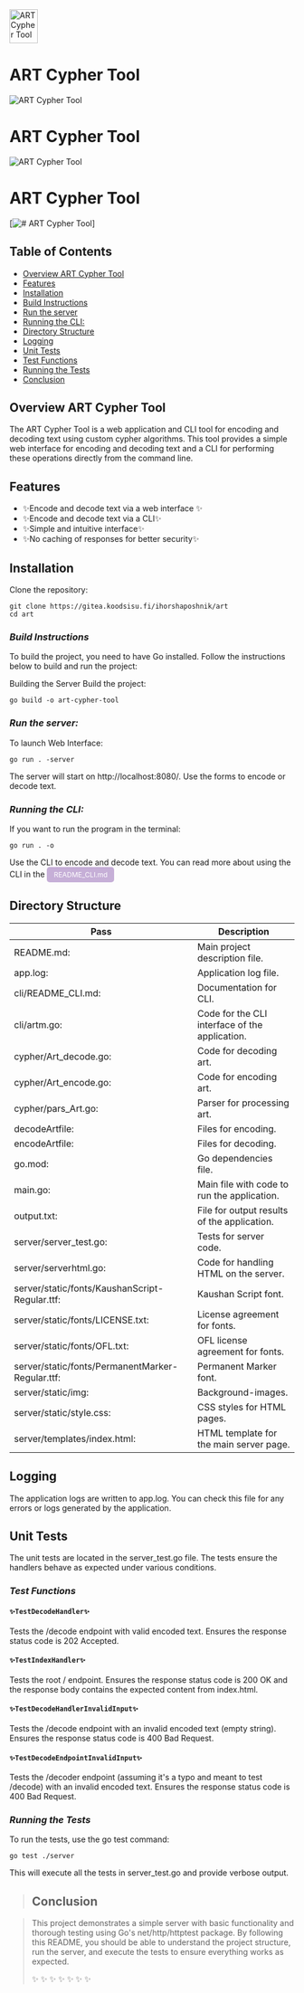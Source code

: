 <img src="https://fex.net/ru/s/cezkzn3" alt="ART Cypher Tool" width="50" height="60">



# ART Cypher Tool

![ART Cypher Tool](https://fex.net/ru/s/cezkzn3)



# ART Cypher Tool

![ART Cypher Tool](https://fex.net/ru/s/cezkzn3)


# ART Cypher Tool


[![# ART Cypher Tool](https://fex.net/ru/s/cezkzn3)]

## Table of Contents

- [Overview ART Cypher Tool](#overview_art_cypher_tool)
- [Features](#features)
- [Installation](#installation)
- [Build Instructions](#build_instructions)
- [Run the server](#run_the_server)
- [Running the CLI:](#running_the_cli:)
- [Directory Structure](#Directory_Structure)
- [Logging](#Logging)
- [Unit Tests](#Unit_Tests)
- [Test Functions](#Test_Functions)
- [Running the Tests](#Running_the_Tests)
- [Conclusion](#Conclusion)


## Overview ART Cypher Tool
The ART Cypher Tool is a web application and CLI tool for encoding and decoding text using custom cypher algorithms. This tool provides a simple web interface for encoding and decoding text and a CLI for performing these operations directly from the command line.

## Features
- ✨Encode and decode text via a web interface ✨
- ✨Encode and decode text via a CLI✨
- ✨Simple and intuitive interface✨
- ✨No caching of responses for better security✨

## Installation
Clone the repository:
```
git clone https://gitea.koodsisu.fi/ihorshaposhnik/art
cd art
```
### _Build Instructions_
To build the project, you need to have Go installed. Follow the instructions below to build and run the project:

Building the Server
Build the project:

```
go build -o art-cypher-tool
```
### _Run the server:_

To launch Web Interface:
```
go run . -server
```
The server will start on http://localhost:8080/.
Use the forms to encode or decode text.

### _Running the CLI:_

If you want to run the program in the terminal:
```
go run . -o
```
Use the CLI to encode and decode text.
You can read more about using the CLI in the <a href="https://gitea.koodsisu.fi/ihorshaposhnik/art/src/branch/main/cli/README_CLI.md" style="display: inline-block; padding: 6px 12px; font-size: 12px; color: white; background-color:#4c00824f; text-align: center; text-decoration: none; border-radius: 5px;">
  README_CLI.md
</a>


## Directory Structure


| Pass | Description |
| ------ | ------ |
|README.md:|	Main project description file.|
|app.log:|	Application log file.|
|cli/README_CLI.md:|	Documentation for CLI.|
|cli/artm.go:| Code for the CLI interface of the application.|
|cypher/Art_decode.go:|	Code for decoding art.|
|cypher/Art_encode.go:|	Code for encoding art.|
|cypher/pars_Art.go:|	Parser for processing art.|
|decodeArtfile:| Files for encoding.|
|encodeArtfile:| Files for decoding.|
|go.mod:|	Go dependencies file.|
|main.go:|	Main file with code to run the application.|
|output.txt:|	File for output results of the application.|
|server/server_test.go:|	Tests for server code.|
|server/serverhtml.go:|	Code for handling HTML on the server.|
|server/static/fonts/KaushanScript-Regular.ttf:|	Kaushan Script font.|
|server/static/fonts/LICENSE.txt:|	License agreement for fonts.|
|server/static/fonts/OFL.txt:|	OFL license agreement for fonts.|
|server/static/fonts/PermanentMarker-Regular.ttf:|	Permanent Marker font.|
|server/static/img:|	Background-images.|
|server/static/style.css:|	CSS styles for HTML pages.|
|server/templates/index.html:|	HTML template for the main server page.|


## Logging

The application logs are written to app.log. You can check this file for any errors or logs generated by the application.


## Unit Tests

The unit tests are located in the server_test.go file. The tests ensure the handlers behave as expected under various conditions.

### _Test Functions_

#### `✨TestDecodeHandler✨`

Tests the /decode endpoint with valid encoded text. Ensures the response status code is 202 Accepted.


#### `✨TestIndexHandler✨`

Tests the root / endpoint. Ensures the response status code is 200 OK and the response body contains the expected content from index.html.


#### `✨TestDecodeHandlerInvalidInput✨`

Tests the /decode endpoint with an invalid encoded text (empty string). Ensures the response status code is 400 Bad Request.


#### `✨TestDecodeEndpointInvalidInput✨`

Tests the /decoder endpoint (assuming it's a typo and meant to test /decode) with an invalid encoded text. Ensures the response status code is 400 Bad Request.


### _Running the Tests_

To run the tests, use the go test command:
```
go test ./server
```
This will execute all the tests in server_test.go and provide verbose output.

> ## Conclusion

> This project demonstrates a simple server with basic functionality
> and thorough testing using Go's net/http/httptest package. By
> following this README, you should be able to understand the project
> structure, run the server, and execute the tests to ensure everything
> works as expected.
>
> ✨ ✨ ✨ ✨ ✨ ✨ ✨